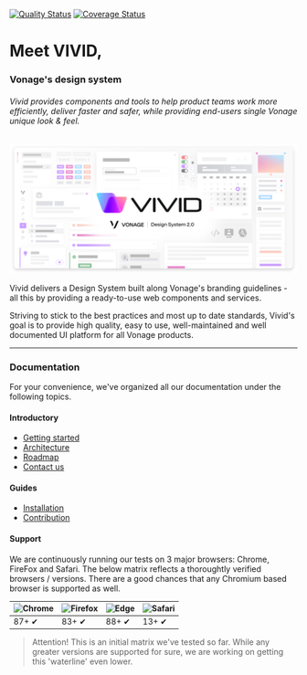 [![Quality Status](https://github.com/Vonage/vivid/workflows/Compile%20&%20Test/badge.svg)](https://github.com/Vonage/vivid/actions?query=workflow%3A%22Compile+%26+Test%22)
[![Coverage Status](https://coveralls.io/repos/github/Vonage/vivid/badge.svg?t=v9CrbP)](https://coveralls.io/github/Vonage/vivid)

# Meet VIVID,

### Vonage's design system

###### Vivid provides components and tools to help product teams work more efficiently, deliver faster and safer, while providing end-users single Vonage unique look & feel.

![Meed Vivid](docs/assets/images/meet-vivid.svg)

Vivid delivers a Design System built along Vonage's branding guidelines - all this by providing a ready-to-use web components and services.

Striving to stick to the best practices and most up to date standards, Vivid's goal is to provide high quality, easy to use, well-maintained and well documented UI platform for all Vonage products.

---

### Documentation

For your convenience, we've organized all our documentation under the following topics.

#### Introductory

* [Getting started](docs/getting-started.md)
* [Architecture](docs/architecture.md)
* [Roadmap](docs/roadmap.md)
* [Contact us](docs/contact-us.md)

#### Guides

* [Installation](docs/installation.md)
* [Contribution](docs/contribution.md)

#### Support

We are continuously running our tests on 3 major browsers: Chrome, FireFox and Safari.
The below matrix reflects a thoroughtly verified browsers / versions.
There are a good chances that any Chromium based browser is supported as well.

![Chrome](https://raw.githubusercontent.com/alrra/browser-logos/master/src/chrome/chrome_48x48.png) | ![Firefox](https://raw.githubusercontent.com/alrra/browser-logos/master/src/firefox/firefox_48x48.png) | ![Edge](https://raw.githubusercontent.com/alrra/browser-logos/master/src/edge/edge_48x48.png) | ![Safari](https://raw.githubusercontent.com/alrra/browser-logos/master/src/safari/safari_48x48.png)
--- | --- | --- | --- |
87+ ✔ | 83+ ✔ | 88+ ✔ | 13+ ✔ |

> Attention! This is an initial matrix we've tested so far. While any greater versions are supported for sure, we are working on getting this 'waterline' even lower.